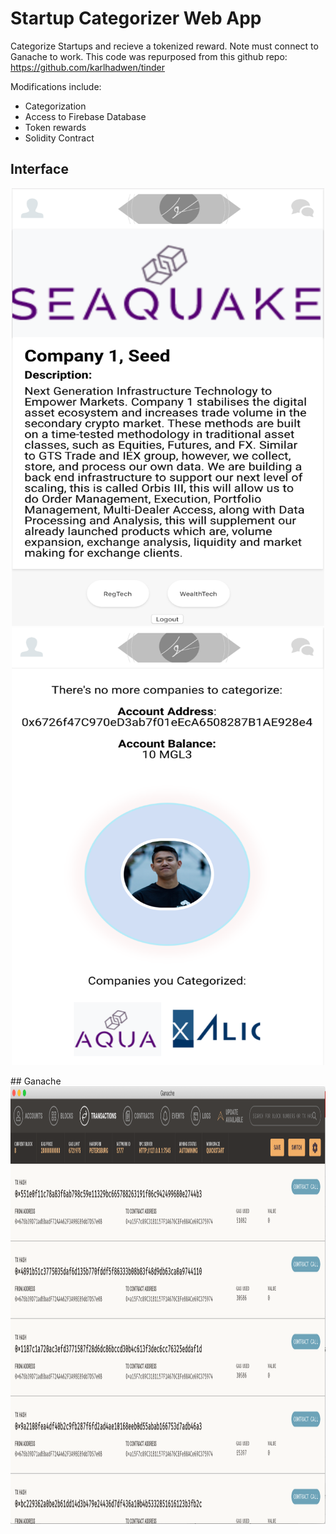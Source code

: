 # Startup Categorizer Web App

Categorize Startups and recieve a tokenized reward. Note must connect to Ganache to work. This code was repurposed from this github repo: https://github.com/karlhadwen/tinder

Modifications include:
- Categorization
- Access to Firebase Database
- Token rewards 
- Solidity Contract

## Interface
<p align="center">
<img src="thumbnail_App Interface.png" width="500" height="700"/>
<img src="thumbnail_App Token Dashboard.png" width="500" height="700"/>
</p>
## Ganache
<img src="thumbnail_Ganache Transactions.png" width="800" height="700"/>

